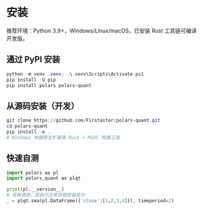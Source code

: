 # 安装

推荐环境：Python 3.9+，Windows/Linux/macOS，已安装 Rust 工具链可编译开发版。

## 通过 PyPI 安装

```powershell
python -m venv .venv; .\.venv\Scripts\Activate.ps1
pip install -U pip
pip install polars polars-quant
```

## 从源码安装（开发）

```powershell
git clone https://github.com/Firstastor/polars-quant.git
cd polars-quant
pip install -e .
# Windows 构建原生扩展需 Rust + MSVC 构建工具
```

## 快速自测

```python
import polars as pl
import polars_quant as plqt

print(pl.__version__)
# 简单调用，若执行正常说明安装成功
_ = plqt.sma(pl.DataFrame({'close':[1,2,3,4]}), timeperiod=2)
```
